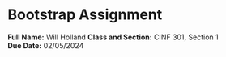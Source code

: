 # Bootstrap Assignment

**Full Name:** Will Holland 
**Class and Section:** CINF 301, Section 1  
**Due Date:** 02/05/2024
